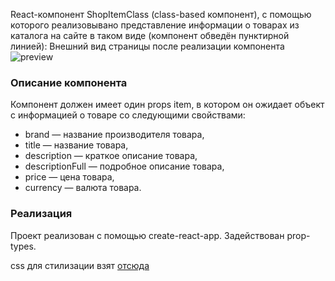 React-компонент ShopItemClass (class-based компонент), с помощью которого реализовывано представление информации о товарах из каталога на сайте в таком виде (компонент обведён пунктирной линией): Внешний вид страницы после реализации компонента
![preview](https://github.com/netology-code/ra16-homeworks/blob/master/components/store-class/assets/preview.png)
### Описание компонента
Компонент должен имеет один props item, в котором он ожидает объект с информацией о товаре со следующими свойствами:

* brand — название производителя товара,
* title — название товара,
* description — краткое описание товара,
* descriptionFull — подробное описание товара,
* price — цена товара,
* currency — валюта товара.

### Реализация
Проект реализован с помощью create-react-app.
Задействован prop-types.

css для стилизации взят [отсюда](https://github.com/netology-code/ra16-homeworks/tree/master/components/store-class)
